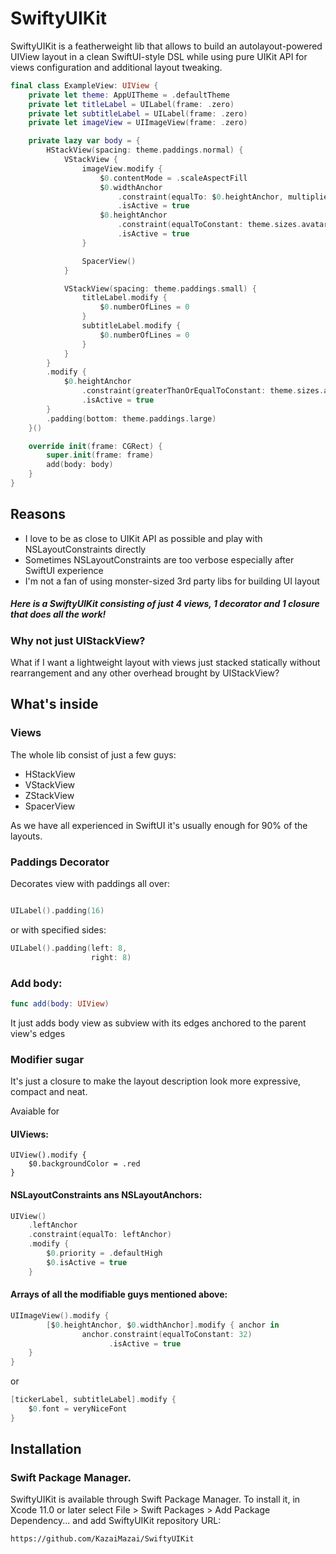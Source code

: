 # SwiftyUIKit

SwiftyUIKit is a featherweight lib that allows to build an autolayout-powered UIView layout in a clean SwiftUI-style DSL
while using pure UIKit API for views configuration and additional layout tweaking.

```swift
final class ExampleView: UIView {
    private let theme: AppUITheme = .defaultTheme
    private let titleLabel = UILabel(frame: .zero)
    private let subtitleLabel = UILabel(frame: .zero)
    private let imageView = UIImageView(frame: .zero)

    private lazy var body = {
        HStackView(spacing: theme.paddings.normal) {
            VStackView {
                imageView.modify {
                    $0.contentMode = .scaleAspectFill
                    $0.widthAnchor
                        .constraint(equalTo: $0.heightAnchor, multiplier: 1.0)
                        .isActive = true
                    $0.heightAnchor
                        .constraint(equalToConstant: theme.sizes.avatar)
                        .isActive = true
                }

                SpacerView()
            }

            VStackView(spacing: theme.paddings.small) {
                titleLabel.modify {
                    $0.numberOfLines = 0
                }
                subtitleLabel.modify {
                    $0.numberOfLines = 0
                }
            }
        }
        .modify {
            $0.heightAnchor
                .constraint(greaterThanOrEqualToConstant: theme.sizes.avatar)
                .isActive = true
        }
        .padding(bottom: theme.paddings.large)
    }()

    override init(frame: CGRect) {
        super.init(frame: frame)
        add(body: body)
    }
}
```

## Reasons

- I love to be as close to UIKit API as possible and play with NSLayoutConstraints directly
- Sometimes NSLayoutConstraints are too verbose especially after SwiftUI experience
- I'm not a fan of using monster-sized 3rd party libs for building UI layout

##### Here is a SwiftyUIKit consisting of just 4 views, 1 decorator and 1 closure that does all the work!

### Why not just UIStackView?

What if I want a lightweight layout with views just stacked statically without rearrangement and any other overhead brought by UIStackView?

## What's inside

### Views

The whole lib consist of just a few guys:
- HStackView
- VStackView
- ZStackView
- SpacerView


As we have all experienced in SwiftUI it's usually enough for 90% of the layouts. 

### Paddings Decorator

Decorates view with paddings all over: 
```swift

UILabel().padding(16)

```

or with specified sides:

```swift 
UILabel().padding(left: 8,
                  right: 8)
```

### Add body:


```swift
func add(body: UIView) 
```

It just adds body view as subview with its edges anchored to the parent view's edges

### Modifier sugar
It's just a closure to make the layout description look more expressive, compact and neat.

Avaiable for 

#### UIViews:

```
UIView().modify {
    $0.backgroundColor = .red
}
```

#### NSLayoutConstraints ans NSLayoutAnchors:

```swift
UIView()
    .leftAnchor
    .constraint(equalTo: leftAnchor)
    .modify {
        $0.priority = .defaultHigh
        $0.isActive = true
    }
```
#### Arrays of all the modifiable guys mentioned above:

```swift
UIImageView().modify {
        [$0.heightAnchor, $0.widthAnchor].modify { anchor in
                anchor.constraint(equalToConstant: 32)
                      .isActive = true
    }
}

```

or

```swift
[tickerLabel, subtitleLabel].modify {
    $0.font = veryNiceFont
}

```
                   

## Installation

### Swift Package Manager.

SwiftyUIKit is available through Swift Package Manager. 
To install it, in Xcode 11.0 or later select File > Swift Packages > Add Package Dependency... and add SwiftyUIKit repository URL:

```
https://github.com/KazaiMazai/SwiftyUIKit
```
 




